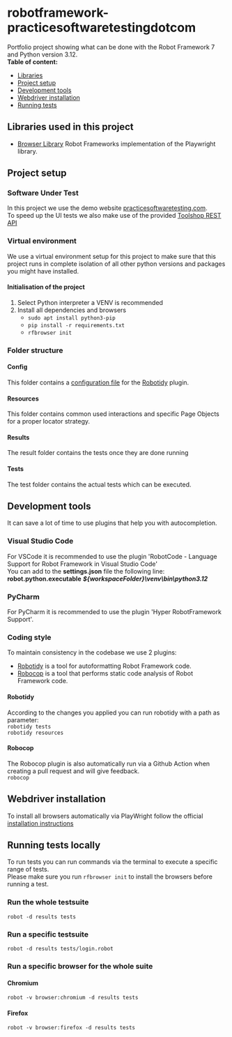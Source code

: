 # robotframework-practicesoftwaretestingdotcom
Portfolio project showing what can be done with the Robot Framework 7 and Python version 3.12.  
 **Table of content:**
 - [Libraries](#libraries-used-in-this-project)
 - [Project setup](#project-setup)
 - [Development tools](#development-tools)
 - [Webdriver installation](#webdriver-installation)
 - [Running tests](#running-tests-locally)
 
## Libraries used in this project
- [Browser Library](https://marketsquare.github.io/robotframework-browser/Browser.html) Robot Frameworks implementation of the Playwright library.

## Project setup

### Software Under Test
In this project we use the demo website [practicesoftwaretesting.com](https://practicesoftwaretesting.com).  
To speed up the UI tests we also make use of the provided [Toolshop REST API](https://api.practicesoftwaretesting.com/api/documentation#/)

### Virtual environment
We use a virtual environment setup for this project to make sure that this project runs in complete isolation of all other python versions and packages you might have installed.  

#### Initialisation of the project
1. Select Python interpreter a VENV is recommended
2. Install all dependencies and browsers
   - ```sudo apt install python3-pip```
   - ```pip install -r requirements.txt```
   - ```rfbrowser init```  

### Folder structure

#### Config
This folder contains a [configuration file](./config/pyproject.toml) for the [Robotidy](#robotidy-) plugin.

#### Resources
This folder contains common used interactions and specific Page Objects for a proper locator strategy.

#### Results
The result folder contains the tests once they are done running

#### Tests
The test folder contains the actual tests which can be executed.

## Development tools
It can save a lot of time to use plugins that help you with autocompletion.

### Visual Studio Code
For VSCode it is recommended to use the plugin 'RobotCode - Language Support for Robot Framework in Visual Studio Code'  
You can add to the **settings.json** file the following line: **robot.python.executable** ***${workspaceFolder}\venv\bin\python3.12***

### PyCharm
For PyCharm it is recommended to use the plugin 'Hyper RobotFramework Support'.

### Coding style
To maintain consistency in the codebase we use 2 plugins:
- [Robotidy](https://robotidy.readthedocs.io/en/stable/index.html) is a tool for autoformatting Robot Framework code.
- [Robocop](https://robocop.readthedocs.io/en/stable/) is a tool that performs static code analysis of Robot Framework code.

#### Robotidy  
According to the changes you applied you can run robotidy with a path as parameter:  
```robotidy tests```  
```robotidy resources```  

#### Robocop
The Robocop plugin is also automatically run via a Github Action when creating a pull request and will give feedback.  
```robocop ```

## Webdriver installation
To install all browsers automatically via PlayWright follow the official [installation instructions](https://docs.robotframework.org/docs/different_libraries/browser#installation-instructions)   

## Running tests locally
To run tests you can run commands via the terminal to execute a specific range of tests.  
Please make sure you run ```rfbrowser init``` to install the browsers before running a test.
### Run the whole testsuite
```robot -d results tests```

### Run a specific testsuite
```robot -d results tests/login.robot```

### Run a specific browser for the whole suite

#### Chromium
```robot -v browser:chromium -d results tests```  
#### Firefox
```robot -v browser:firefox -d results tests```  